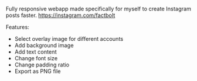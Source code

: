 Fully responsive webapp made specifically for myself to create Instagram posts faster.
https://instagram.com/factbolt

Features:
- Select overlay image for different accounts
- Add background image
- Add text content
- Change font size
- Change padding ratio
- Export as PNG file
